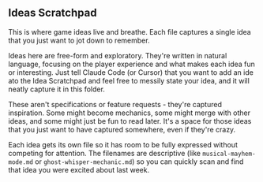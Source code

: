 ## Ideas Scratchpad

This is where game ideas live and breathe. Each file captures a single idea that you just want to jot down to remember.

Ideas here are free-form and exploratory. They're written in natural language, focusing on the player experience and what makes each idea fun or interesting. Just tell Claude Code (or Cursor) that you want to add an ide ato the Idea Scratchpad and feel free to messily state your idea, and it will neatly capture it in this folder.

These aren't specifications or feature requests - they're captured inspiration. Some might become mechanics, some might merge with other ideas, and some might just be fun to read later. It's a space for those ideas that you just want to have captured somewhere, even if they're crazy.

Each idea gets its own file so it has room to be fully expressed without competing for attention. The filenames are descriptive (like `musical-mayhem-mode.md` or `ghost-whisper-mechanic.md`) so you can quickly scan and find that idea you were excited about last week.